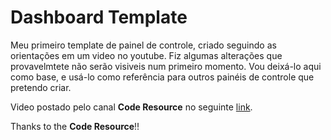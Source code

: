 # Dashboard Template

Meu primeiro template de painel de controle, criado seguindo as orientações em um video no youtube. Fiz algumas alterações que provavelmtete não serão visiveis num primeiro momento. Vou deixá-lo aqui como base, e usá-lo como referência para outros painéis de controle que pretendo criar.

Video postado pelo canal **Code Resource** no seguinte [link](https://www.youtube.com/watch?v=3FJgGw_ESEc).

Thanks to the **Code Resource**!!